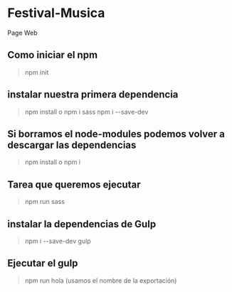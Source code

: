 # Festival-Musica
Page Web

## Como iniciar el npm
>npm init
 ## instalar nuestra primera dependencia 
 >npm install  o  npm i sass
 >npm i --save-dev
 ## Si borramos el node-modules podemos volver a descargar las dependencias 
 >npm install o npm i
 ## Tarea que queremos ejecutar
 >npm run sass
 ## instalar la dependencias de Gulp
 >npm i --save-dev gulp
 ## Ejecutar el gulp 
 >npm run hola (usamos el nombre de la exportación)